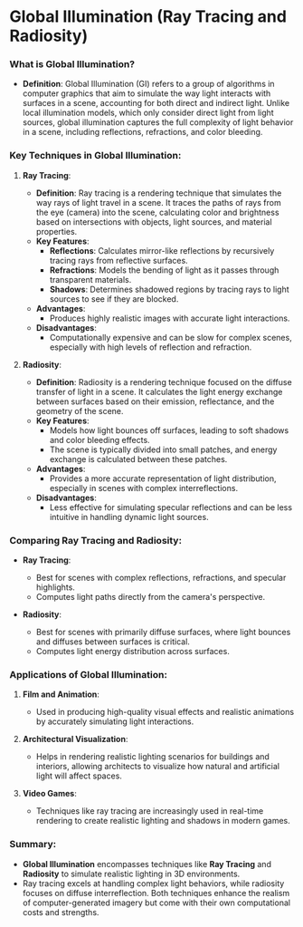 # Global Illumination (Ray Tracing and Radiosity)

### What is Global Illumination?
- **Definition**: Global Illumination (GI) refers to a group of algorithms in computer graphics that aim to simulate the way light interacts with surfaces in a scene, accounting for both direct and indirect light. Unlike local illumination models, which only consider direct light from light sources, global illumination captures the full complexity of light behavior in a scene, including reflections, refractions, and color bleeding.

### Key Techniques in Global Illumination:
1. **Ray Tracing**:
   - **Definition**: Ray tracing is a rendering technique that simulates the way rays of light travel in a scene. It traces the paths of rays from the eye (camera) into the scene, calculating color and brightness based on intersections with objects, light sources, and material properties.
   - **Key Features**:
     - **Reflections**: Calculates mirror-like reflections by recursively tracing rays from reflective surfaces.
     - **Refractions**: Models the bending of light as it passes through transparent materials.
     - **Shadows**: Determines shadowed regions by tracing rays to light sources to see if they are blocked.
   - **Advantages**:
     - Produces highly realistic images with accurate light interactions.
   - **Disadvantages**:
     - Computationally expensive and can be slow for complex scenes, especially with high levels of reflection and refraction.

2. **Radiosity**:
   - **Definition**: Radiosity is a rendering technique focused on the diffuse transfer of light in a scene. It calculates the light energy exchange between surfaces based on their emission, reflectance, and the geometry of the scene.
   - **Key Features**:
     - Models how light bounces off surfaces, leading to soft shadows and color bleeding effects.
     - The scene is typically divided into small patches, and energy exchange is calculated between these patches.
   - **Advantages**:
     - Provides a more accurate representation of light distribution, especially in scenes with complex interreflections.
   - **Disadvantages**:
     - Less effective for simulating specular reflections and can be less intuitive in handling dynamic light sources.

### Comparing Ray Tracing and Radiosity:
- **Ray Tracing**:
  - Best for scenes with complex reflections, refractions, and specular highlights.
  - Computes light paths directly from the camera's perspective.

- **Radiosity**:
  - Best for scenes with primarily diffuse surfaces, where light bounces and diffuses between surfaces is critical.
  - Computes light energy distribution across surfaces.

### Applications of Global Illumination:
1. **Film and Animation**:
   - Used in producing high-quality visual effects and realistic animations by accurately simulating light interactions.

2. **Architectural Visualization**:
   - Helps in rendering realistic lighting scenarios for buildings and interiors, allowing architects to visualize how natural and artificial light will affect spaces.

3. **Video Games**:
   - Techniques like ray tracing are increasingly used in real-time rendering to create realistic lighting and shadows in modern games.

### Summary:
- **Global Illumination** encompasses techniques like **Ray Tracing** and **Radiosity** to simulate realistic lighting in 3D environments.
- Ray tracing excels at handling complex light behaviors, while radiosity focuses on diffuse interreflection. Both techniques enhance the realism of computer-generated imagery but come with their own computational costs and strengths.